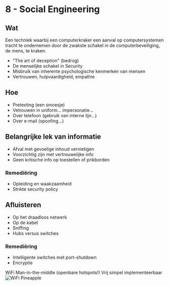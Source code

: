 # 8 - Social Engineering
## Wat

Een techniek waarbij een computerkraker een aanval op computersystemen tracht te ondernemen door de zwakste schakel in de computerbeveiliging, de mens, te kraken.

- "The art of deception" (bedrog)
- De menselijke schakel in Security
- Misbruik van inherente psychologische kenmerken van mensen
- Vertrouwen, hulpvaardigheid, empathie

## Hoe
- Pretexting (een smoesje)
- Vetrouwen in uniform... impersonatie...
- Over telefoon (gebruik van interne lijn...)
- Over e-mail (spoofing...)

## Belangrijke lek van informatie
- Afval met gevoelige inhoud vernietigen
- Voorzichtig zijn met vertrouwelijke info
- Geen kritische info op toestellen of prikborden

### Remediëring
- Opleiding en waakzaamheid
- Strikte security policy

## Afluisteren
- Op het draadloos netwerk
- Op de kabel
- Sniffing
- Hubs versus switches

### Remediëring
- Intelligente switches met port-shutdown
- Encryptie

WiFi Man-in-the-middle (openbare hotspots!)
Vrij simpel implementeerbaar
![WiFi Pineapple](https://i.imgur.com/Ymf15MI.png)

<!--stackedit_data:
eyJoaXN0b3J5IjpbNzI4ODc4MzEzLC0xODk1MjUyMDEzXX0=
-->